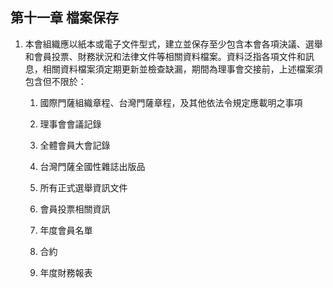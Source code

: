 ## 第十一章 檔案保存

1. 本會組織應以紙本或電子文件型式，建立並保存至少包含本會各項決議、選舉和會員投票、財務狀況和法律文件等相關資料檔案。資料泛指各項文件和訊息，相關資料檔案須定期更新並檢查缺漏，期間為理事會交接前，上述檔案須包含但不限於：

   1. 國際門薩組織章程、台灣門薩章程，及其他依法令規定應載明之事項

   2. 理事會會議記錄

   3. 全體會員大會記錄

   4. 台灣門薩全國性雜誌出版品

   5. 所有正式選舉資訊文件

   6. 會員投票相關資訊

   7. 年度會員名單

   8. 合約

   9. 年度財務報表



